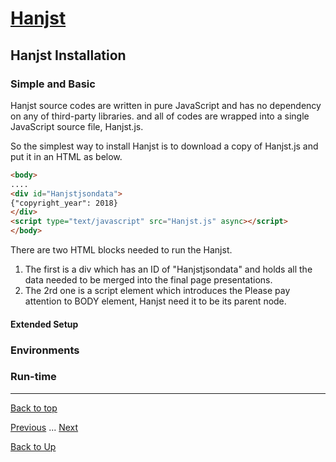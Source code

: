 # [Hanjst](/hanst/index)
## Hanjst Installation
### Simple and Basic

Hanjst source codes are written in pure JavaScript and has no dependency on any of third-party libraries. and all of codes are wrapped into a single JavaScript source file, Hanjst.js.

So the simplest way to install Hanjst is to download a copy of Hanjst.js and put it in an HTML as below.

```html
<body>
....
<div id="Hanjstjsondata">
{"copyright_year": 2018}
</div>
<script type="text/javascript" src="Hanjst.js" async></script>
</body>
```
There are two HTML blocks needed to run the Hanjst. 
1. The first is a div which has an ID of "Hanjstjsondata" and holds all the data needed to be merged into the final page presentations.
2. The 2rd one is a script element which introduces the 
Please pay attention to BODY element, Hanjst need it to be its parent node.

#### Extended Setup

### Environments

### Run-time


----
[Back to top](/hanjst/hanjst-install)

[Previous](./what-is-hanjst) ... [Next](./)

[Back to Up](/hanjst/index)

<!--stackedit_data:
eyJoaXN0b3J5IjpbNTU5MzY1ODA1LDE4MjgyODg4OTddfQ==
-->